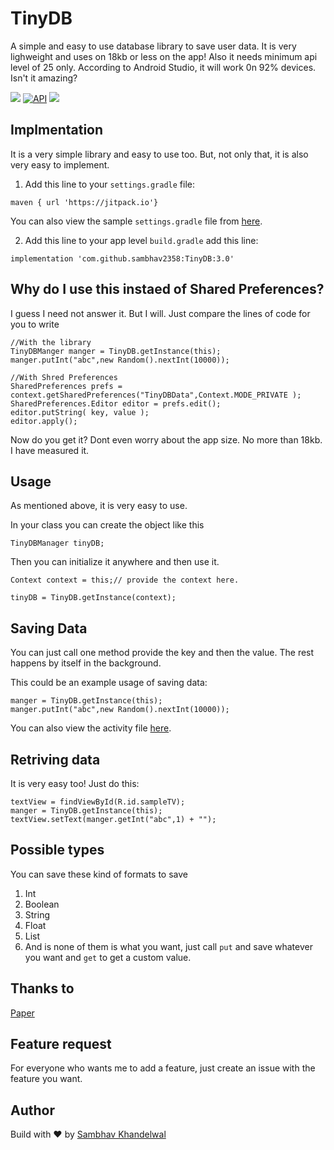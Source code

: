 # TinyDB
A simple and easy to use database library to save user data. It is very lighweight and uses on 18kb or less on the app! Also it needs minimum api level of 25 only. According to Android Studio, it will work 0n 92% devices. Isn't it amazing?

  
  
  <p align="center">
  
  <a href="https://jitpack.io/#sambhav2358/TinyDB"><img src="https://jitpack.io/v/sambhav2358/TinyDB/month.svg"/></a>
  [![API](https://img.shields.io/badge/API-25%2B-blue.svg?style=flat)](https://android-arsenal.com/api?level=25)
  [![](https://jitpack.io/v/sambhav2358/TinyDB.svg)](https://jitpack.io/#sambhav2358/TinyDB)
  </p>


## Implmentation
It is a very simple library and easy to use too. But, not only that, it is also very easy to implement.

1. Add this line to your `settings.gradle` file:
```
maven { url 'https://jitpack.io'}
```

You can also view the sample `settings.gradle` file from [here](https://github.com/sambhav2358/TinyDB/blob/main/settings.gradle).


2. Add this line to your app level `build.gradle` add this line:

```
implementation 'com.github.sambhav2358:TinyDB:3.0'
```

## Why do I use this instaed of Shared Preferences?

I guess I need not answer it. But I will. Just compare the lines of code for you to write
``` 
//With the library
TinyDBManger manger = TinyDB.getInstance(this);
manger.putInt("abc",new Random().nextInt(10000));
```

```
//With Shred Preferences
SharedPreferences prefs = context.getSharedPreferences("TinyDBData",Context.MODE_PRIVATE );
SharedPreferences.Editor editor = prefs.edit();
editor.putString( key, value );
editor.apply();
```

Now do you get it? Dont even worry about the app size. No more than 18kb. I have measured it.

## Usage
As mentioned above, it is very easy to use.

In your class you can create the object like this
```
TinyDBManager tinyDB;
```
Then you can initialize it anywhere and then use it.
```
Context context = this;// provide the context here.

tinyDB = TinyDB.getInstance(context);
```
## Saving Data

You can just call one method provide the key and then the value. The rest happens by itself in the background.

This could be an example usage of saving data:
```
manger = TinyDB.getInstance(this);
manger.putInt("abc",new Random().nextInt(10000));
```

You can also view the activity file [here](https://github.com/sambhav2358/TinyDB/blob/main/app/src/main/java/com/sambhav2358/tinydb/MainActivity.java).

## Retriving data

It is very easy too! Just do this:

```
textView = findViewById(R.id.sampleTV);
manger = TinyDB.getInstance(this);
textView.setText(manger.getInt("abc",1) + "");
```

## Possible types

You can save these kind of formats to save
1. Int
2. Boolean
3. String
4. Float
5. List
6. And is none of them is what you want, just call `put` and save whatever you want and `get` to get a custom value.

## Thanks to
[Paper](https://github.com/pilgr/Paper)

## Feature request
For everyone who wants me to add a feature, just create an issue with the feature you want.


## Author

Build with ❤️ by [Sambhav Khandelwal](https://github.com/sambhav2358)
